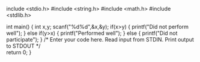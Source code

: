 include <stdio.h>
#include <string.h>
#include <math.h>
#include <stdlib.h>

int main() {
    int x,y;
        scanf("%d%d",&x,&y);
    if(x>y)
    {
        printf("Did not perform well");
    }
    else if(y>x)
    {
        printf("Performed well");
    }
else 
{
    printf("Did not participate");
}
    /* Enter your code here. Read input from STDIN. Print output to STDOUT */    
    return 0;
}
